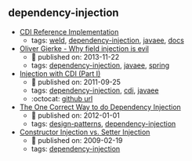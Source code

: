 dependency-injection 
---
* [ CDI Reference Implementation](http://docs.jboss.org/weld/reference/latest/en-US/html_single/)
    * tags: [weld](../tags/weld.md), [dependency-injection](../tags/dependency-injection.md), [javaee](../tags/javaee.md), [docs](../tags/docs.md)
* [Oliver Gierke - Why field injection is evil](http://olivergierke.de/2013/11/why-field-injection-is-evil/)
    * :calendar: published on: 2013-11-22
    * tags: [dependency-injection](../tags/dependency-injection.md), [javaee](../tags/javaee.md), [spring](../tags/spring.md)
* [Injection with CDI (Part I)](https://antoniogoncalves.org/2011/05/03/injection-with-cdi-part-i/)
    * :calendar: published on: 2011-09-25
    * tags: [dependency-injection](../tags/dependency-injection.md), [cdi](../tags/cdi.md), [javaee](../tags/javaee.md)
    * :octocat: [github url](https://github.com/agoncal/agoncal-sample-cdi)
* [The One Correct Way to do Dependency Injection](http://blog.schauderhaft.de/2012/01/01/the-one-correct-way-to-do-dependency-injection/)
    * :calendar: published on: 2012-01-01
    * tags: [design-patterns](../tags/design-patterns.md), [dependency-injection](../tags/dependency-injection.md)
* [
  Constructor Injection vs. Setter Injection](http://misko.hevery.com/2009/02/19/constructor-injection-vs-setter-injection/)
    * :calendar: published on: 2009-02-19
    * tags: [dependency-injection](../tags/dependency-injection.md)
